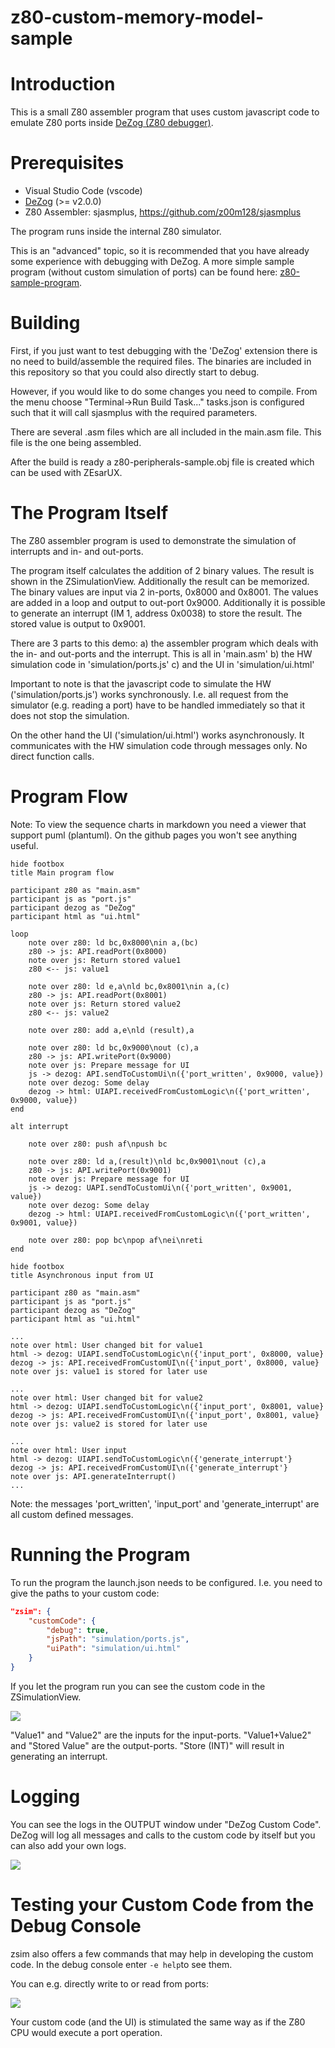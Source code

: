 # z80-custom-memory-model-sample

# Introduction

This is a small Z80 assembler program that uses custom javascript code to emulate Z80 ports inside [DeZog (Z80 debugger)](https://github.com/maziac/DeZog).


# Prerequisites

- Visual Studio Code (vscode)
- [DeZog](https://github.com/maziac/DeZog) (>= v2.0.0)
- Z80 Assembler: sjasmplus, https://github.com/z00m128/sjasmplus

The program runs inside the internal Z80 simulator.

This is an "advanced" topic, so it is recommended that you have already some experience with debugging with DeZog.
A more simple sample program (without custom simulation of ports) can be found here: [z80-sample-program](https://github.com/maziac/z80-sample-program).


# Building

First, if you just want to test debugging with the 'DeZog' extension there is no need to build/assemble the required files.
The binaries are included in this repository so that you could also directly start to debug.

However, if you would like to do some changes you need to compile.
From the menu choose "Terminal->Run Build Task..."
tasks.json is configured such that it will call sjasmplus with the required parameters.

There are several .asm files which are all included in the main.asm file. This file is the one being assembled.

After the build is ready a z80-peripherals-sample.obj file is created which can be used with ZEsarUX.



# The Program Itself

The Z80 assembler program is used to demonstrate the simulation of interrupts and
in- and out-ports.

The program itself calculates the addition of 2 binary values.
The result is shown in the ZSimulationView.
Additionally the result can be memorized.
The binary values are input via 2 in-ports, 0x8000 and 0x8001.
The values are added in a loop and output to out-port 0x9000.
Additionally it is possible to generate an interrupt (IM 1, address 0x0038)
to store the result. The stored value is output to 0x9001.

There are 3 parts to this demo:
a) the assembler program which deals with the in- and out-ports and the interrupt. This is all in 'main.asm'
b) the HW simulation code in 'simulation/ports.js'
c) and the UI in 'simulation/ui.html'

Important to note is that the javascript code to simulate the HW ('simulation/ports.js') works
synchronously. I.e. all request from the simulator (e.g. reading a port) have
to be handled immediately so that it does not stop the simulation.

On the other hand the UI ('simulation/ui.html') works asynchronously. It communicates with the HW
simulation code through messages only. No direct function calls.


# Program Flow

Note: To view the sequence charts in markdown you need a viewer that support puml (plantuml). On the github pages you won't see anything useful.


~~~puml
hide footbox
title Main program flow

participant z80 as "main.asm"
participant js as "port.js"
participant dezog as "DeZog"
participant html as "ui.html"

loop
	note over z80: ld bc,0x8000\nin a,(bc)
	z80 -> js: API.readPort(0x8000)
	note over js: Return stored value1
	z80 <-- js: value1

	note over z80: ld e,a\nld bc,0x8001\nin a,(c)
	z80 -> js: API.readPort(0x8001)
	note over js: Return stored value2
	z80 <-- js: value2

    note over z80: add a,e\nld (result),a

    note over z80: ld bc,0x9000\nout (c),a
	z80 -> js: API.writePort(0x9000)
	note over js: Prepare message for UI
	js -> dezog: API.sendToCustomUi\n({'port_written', 0x9000, value})
	note over dezog: Some delay
	dezog -> html: UIAPI.receivedFromCustomLogic\n({'port_written', 0x9000, value})
end

alt interrupt

    note over z80: push af\npush bc

    note over z80: ld a,(result)\nld bc,0x9001\nout (c),a
	z80 -> js: API.writePort(0x9001)
	note over js: Prepare message for UI
	js -> dezog: UAPI.sendToCustomUi\n({'port_written', 0x9001, value})
	note over dezog: Some delay
	dezog -> html: UIAPI.receivedFromCustomLogic\n({'port_written', 0x9001, value})

    note over z80: pop bc\npop af\nei\nreti
end
~~~


~~~puml
hide footbox
title Asynchronous input from UI

participant z80 as "main.asm"
participant js as "port.js"
participant dezog as "DeZog"
participant html as "ui.html"

...
note over html: User changed bit for value1
html -> dezog: UIAPI.sendToCustomLogic\n({'input_port', 0x8000, value}
dezog -> js: API.receivedFromCustomUI\n({'input_port', 0x8000, value}
note over js: value1 is stored for later use

...
note over html: User changed bit for value2
html -> dezog: UIAPI.sendToCustomLogic\n({'input_port', 0x8001, value}
dezog -> js: API.receivedFromCustomUI\n({'input_port', 0x8001, value}
note over js: value2 is stored for later use

...
note over html: User input
html -> dezog: UIAPI.sendToCustomLogic\n({'generate_interrupt'}
dezog -> js: API.receivedFromCustomUI\n({'generate_interrupt'}
note over js: API.generateInterrupt()
...
~~~

Note: the messages 'port_written', 'input_port' and 'generate_interrupt' are all custom defined messages.


# Running the Program

To run the program the launch.json needs to be configured.
I.e. you need to give the paths to your custom code:
~~~json
"zsim": {
	"customCode": {
		"debug": true,
		"jsPath": "simulation/ports.js",
		"uiPath": "simulation/ui.html"
	}
}
~~~

If you let the program run you can see the custom code in the ZSimulationView.

![](documentation/images/peripherals_sim.gif)

"Value1" and "Value2" are the inputs for the input-ports.
"Value1+Value2" and "Stored Value" are the output-ports.
"Store (INT)" will result in generating an interrupt.


# Logging

You can see the logs in the OUTPUT window under "DeZog Custom Code".
DeZog will log all messages and calls to the custom code by itself but you can also add your own logs.

![](documentation/images/custom_code_log.jpg)


# Testing your Custom Code from the Debug Console

zsim also offers a few commands that may help in developing the custom code.
In the debug console enter ```-e help```to see them.

You can e.g. directly write to or read from ports:

![](documentation/images/zsim_commands.gif)

Your custom code (and the UI) is stimulated the same way as if the Z80 CPU would execute a port operation.